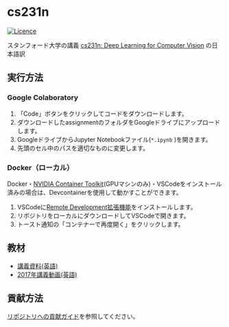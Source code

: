 # cs231n

[![Licence](https://img.shields.io/github/license/tpu-dsg/cs231n)](./LICENSE)

スタンフォード大学の講義 [cs231n: Deep Learning for Computer Vision](https://cs231n.stanford.edu/) の日本語訳

## 実行方法

### Google Colaboratory

1. 「Code」ボタンをクリックしてコードをダウンロードします。
2. ダウンロードしたassignmentのフォルダをGoogleドライブにアップロードします。
3. GoogleドライブからJupyter Notebookファイル(`*.ipynb` )を開きます。
4. 先頭のセル中のパスを適切なものに変更します。

### Docker（ローカル）

Docker・[NVIDIA Container Toolkit](https://docs.nvidia.com/datacenter/cloud-native/container-toolkit/latest/install-guide.html)(GPUマシンのみ)・VSCodeをインストール済みの場合は、Devcontainerを使用して動かすことができます。

1. VSCodeに[Remote Development拡張機能](https://marketplace.visualstudio.com/items?itemName=ms-vscode-remote.vscode-remote-extensionpack)をインストールします。
2. リポジトリをローカルにダウンロードしてVSCodeで開きます。
3. トースト通知の「コンテナーで再度開く」をクリックします。

## 教材

- [講義資料(英語)](https://cs231n.stanford.edu/schedule.html)
- [2017年講義動画(英語)](https://youtube.com/playlist?list=PLC1qU-LWwrF64f4QKQT-Vg5Wr4qEE1Zxk&si=A-w05a3qxL9TKhBu)

## 貢献方法

[リポジトリへの貢献ガイド](https://github.com/tpu-dsg/.github/blob/main/CONTRIBUTING.md)を参照してください。